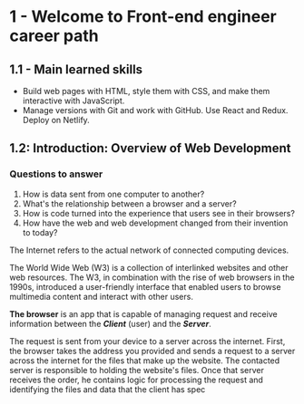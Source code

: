 # 1 - Welcome to Front-end engineer career path

## 1.1 - Main learned skills

- Build web pages with HTML, style them with CSS, and make them interactive with JavaScript.
- Manage versions with Git and work with GitHub.
Use React and Redux.
Deploy on Netlify.

## 1.2: Introduction: Overview of Web Development

### Questions to answer

1. How is data sent from one computer to another?
2. What's the relationship between a browser and a server?
3. How is code turned into the experience that users see in their browsers?
4. How have the web and web development changed from their invention to today?

The Internet refers to the actual network of connected computing devices.

The World Wide Web (W3) is a collection of interlinked websites and other web resources. The W3, in combination with the rise of web browsers in the 1990s, introduced a user-friendly interface that enabled users to browse multimedia content and interact with other users.

**The browser** is an app that is capable of managing request and receive information between the **_Client_** (user) and the **_Server_**.

The request is sent from your device to a server across the internet. First, the browser takes the address you provided and sends a request to a server across the internet for the files that make up the website. The contacted server is responsible to holding the website's files. Once that server receives the order, he contains logic for processing the request and identifying the files and data that the client has spec
<!--stackedit_data:
eyJoaXN0b3J5IjpbLTEyMzQ2NDUwNjAsMTcyMjYxNTYwNiwzNz
IxNTI0MjMsLTQyMzkxOTg1MSwtMTQ0NDczMjU3NCwxMDMyMzI2
NTg5XX0=
-->